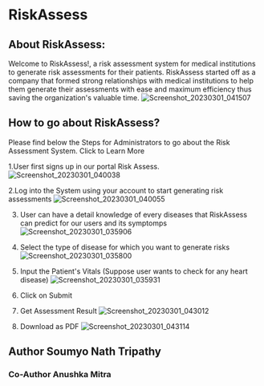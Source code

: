 # RiskAssess
## About RiskAssess:
Welcome to RiskAssess!, a risk assessment system for medical institutions to generate risk assessments for their patients. RiskAssess started off as a company that formed strong relationships with medical institutions to help them generate their assessments with ease and maximum efficiency thus saving the organization's valuable time.
![Screenshot_20230301_041507](https://user-images.githubusercontent.com/85414445/222118942-9e8331bf-83ec-4b9c-92bd-ede62cf64ba9.png)


## How to go about RiskAssess?
Please find below the Steps for Administrators to go about the Risk Assessment System. Click to Learn More

1.User first signs up in our portal Risk Assess.
![Screenshot_20230301_040038](https://user-images.githubusercontent.com/85414445/222119614-57554949-4153-415e-88b7-bd0371e3f1ab.png)

2.Log into the System using your account to start generating risk assessments
![Screenshot_20230301_040055](https://user-images.githubusercontent.com/85414445/222119726-0d660b9d-0d4c-4278-aa5b-34013863b933.png)

3. User can have a detail knowledge of every diseases that RiskAssess can predict for our users and its symptomps
![Screenshot_20230301_035906](https://user-images.githubusercontent.com/85414445/222120087-377c27e9-357f-4771-88d7-e8ed252f1509.png)

4. Select the type of disease for which you want to generate risks
![Screenshot_20230301_035800](https://user-images.githubusercontent.com/85414445/222120227-e8c27cb9-8e84-44d0-ae72-56bc43414554.png)

5. Input the Patient's Vitals
(Suppose user wants to check for any heart disease)
![Screenshot_20230301_035931](https://user-images.githubusercontent.com/85414445/222120496-c67669f4-83d9-43c6-b24d-e414f5771fc4.png)

6. Click on Submit

7. Get Assessment Result
![Screenshot_20230301_043012](https://user-images.githubusercontent.com/85414445/222120969-e295c211-77a9-4c3e-9af4-145a0e052b5a.png)

8. Download as PDF
![Screenshot_20230301_043114](https://user-images.githubusercontent.com/85414445/222121228-40b2a39d-d675-4205-965c-7264575b5c04.png)

## Author Soumyo Nath Tripathy
### Co-Author Anushka Mitra

